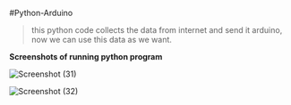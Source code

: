 #Python-Arduino

>this python code collects the data from internet and send it arduino, now we can use this data as we want.

**Screenshots of running python program**

![Screenshot (31)](https://user-images.githubusercontent.com/100432854/181307387-b03ce427-fa93-4ffd-ba6a-cb5c6fdee5f6.png)

![Screenshot (32)](https://user-images.githubusercontent.com/100432854/181307417-f88f6c40-20ce-416f-9683-a43d34f15918.png)

